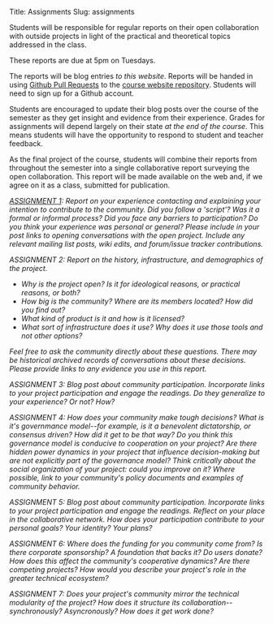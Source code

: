 Title: Assignments
Slug: assignments

Students will be responsible for regular reports on their open collaboration
with outside projects in light of the practical and theoretical topics addressed in the class.

These reports are due at 5pm on Tuesdays.

The reports will be blog entries *to this website*.
Reports will be handed in using [Github Pull Requests](https://help.github.com/articles/using-pull-requests) to the [course website repository](https://github.com/sbenthall/i290m-ocpp-site).
Students will need to sign up for a Github account.

Students are encouraged to update their blog posts over the course of the semester as they get insight and evidence from their experience.  Grades for assignments will depend largely on their state *at the end of the course*.  This means students will have the opportunity to respond to student and teacher feedback.

As the final project of the course, students will combine their reports from
throughout the semester into a single collaborative report surveying the
open collaboration.  This report will be made available on the web and,
if we agree on it as a class, submitted for publication.


*[ASSIGNMENT 1](|filename|../assignment1/assign1.md): Report on your experience contacting and explaining your intention to contribute to the community.  Did you follow a 'script'?  Was it a formal or informal process? Did you face any barriers to participation?  Do you think your experience was personal or general?  Please include in your post links to opening conversations with the open project.  Include any relevant mailing list posts, wiki edits, and forum/issue tracker contributions.*


*ASSIGNMENT 2: Report on the history, infrastructure, and demographics of the project.*

 - *Why is the project open? Is it for ideological reasons, or practical reasons, or both?*
 - *How big is the community? Where are its members located? How did you find out?*
 - *What kind of product is it and how is it licensed?*
 - *What sort of infrastructure does it use? Why does it use those tools and not other options?*


*Feel free to ask the community directly about these questions.  There may be historical archived records of conversations about these decisions.  Please provide links to any evidence you use in this report.*

*ASSIGNMENT 3: Blog post about community participation.  Incorporate links to your project participation and engage the readings. Do they generalize to your experience? Or not? How?*


*ASSIGNMENT 4: How does your community make tough decisions?  What is it's governmance model--for example, is it a benevolent dictatorship, or consensus driven? How did it get to be that way? Do you think this governance model is conducive to cooperation on your project?  Are there hidden power dynamics in your project that influence decision-making but are not explicitly part of the governance model?  Think critically about the social organization of your project: could you improve on it? Where possible, link to your community's policy documents and examples of community behavior.*


*ASSIGNMENT 5: Blog post about community participation.  Incorporate links to your project participation and engage the readings. Reflect on your place in the collaborative network.  How does your participation contribute to your personal goals? Your identity? Your plans?*


*ASSIGNMENT 6: Where does the funding for you community come from? Is there corporate sponsorship? A foundation that backs it? Do users donate?  How does this affect the community's cooperative dynamics?  Are there competing projects?  How would you describe your project's role in the greater technical ecosystem?*


*ASSIGNMENT 7: Does your project's community mirror the technical modularity of the project?  How does it structure its collaboration--synchronously? Asyncronously? How does it get work done?*

